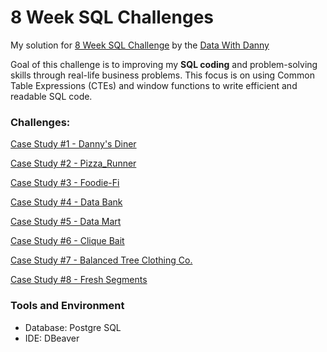# 8 Week SQL Challenges 

My solution for [8 Week SQL Challenge](https://8weeksqlchallenge.com/getting-started/) by the [Data With Danny](https://bit.ly/datawithdanny-8wsc)

Goal of this challenge is to improving my **SQL coding** and problem-solving skills through real-life business problems. This focus is on using Common Table Expressions (CTEs) and window functions to write efficient and readable SQL code.

### Challenges:

[Case Study #1 - Danny's Diner](https://github.com/manthanhly/mly/tree/main/Case%20Study%20%231%20-%20Danny's%20Diner)

[Case Study #2 - Pizza_Runner](https://github.com/manthanhly/mly/tree/main/Case%20Study%20%232%20-%20Pizza%20Runner)

[Case Study #3 - Foodie-Fi](https://github.com/manthanhly/mly/tree/main/Case%20Study%20%233%20-%20Foodie-Fi)

[Case Study #4 - Data Bank](https://github.com/manthanhly/mly/tree/main/Case%20Study%20%234%20-%20Data%20Bank)

[Case Study #5 - Data Mart](https://github.com/manthanhly/mly/tree/main/Case%20Study%20%235%20-%20Data%20Mart)

[Case Study #6 - Clique Bait](https://github.com/manthanhly/mly/tree/main/Case%20Study%20%236%20-%20Clique%20Bait)

[Case Study #7 - Balanced Tree Clothing Co.](https://github.com/manthanhly/mly/tree/main/Case%20Study%20%237%20-%20Balanced%20Tree%20Clothing%20Co.)

[Case Study #8 - Fresh Segments](https://github.com/manthanhly/mly/tree/main/Case%20Study%20%238%20-%20Fresh%20Segments)

### Tools and Environment
- Database: Postgre SQL
- IDE: DBeaver
